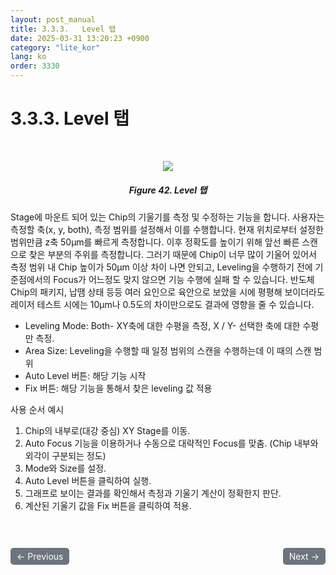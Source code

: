 ```yaml
---
layout: post_manual
title: 3.3.3.	Level 탭
date: 2025-03-31 13:20:23 +0900
category: "lite_kor"
lang: ko
order: 3330
---
```


# 3.3.3. Level 탭

<br/> <!-- 한줄 띄기 -->

<!-- 중앙 정렬 이미지 -->
<p align="center"> 
  <img src="/assets/Chapter-3/Level 탭.png">
</p>

<!-- 이미지 설명 -->
<div align="center"> 
<h5>Figure 42. Level 탭</h5>
</div>

Stage에 마운트 되어 있는 Chip의 기울기를 측정 및 수정하는 기능을 합니다. 사용자는 측정할 축(x, y, both), 측정 범위를 설정해서 이를 수행합니다. 현재 위치로부터 설정한 범위만큼 z축 50μm를 빠르게 측정합니다. 이후 정확도를 높이기 위해 앞선 빠른 스캔으로 찾은 부분의 주위를 측정합니다. 그러기 때문에 Chip이 너무 많이 기울어 있어서 측정 범위 내 Chip 높이가 50μm 이상 차이 나면 안되고, Leveling을 수행하기 전에 기준점에서의 Focus가 어느정도 맞지 않으면 기능 수행에 실패 할 수 있습니다. 반도체 Chip의 패키지, 납땜 상태 등등 여러 요인으로 육안으로 보았을 시에 평평해 보이더라도 레이저 테스트 시에는 10μm나 0.5도의 차이만으로도 결과에 영향을 줄 수 있습니다.
-	Leveling Mode: Both- XY축에 대한 수평을 측정, X / Y- 선택한 축에 대한 수평만 측정.
-	Area Size: Leveling을 수행할 때 일정 범위의 스캔을 수행하는데 이 때의 스캔 범위
-	Auto Level 버튼: 해당 기능 시작
-	Fix 버튼: 해당 기능을 통해서 찾은 leveling 값 적용


사용 순서 예시
1.	Chip의 내부로(대강 중심) XY Stage를 이동.
2.	Auto Focus 기능을 이용하거나 수동으로 대략적인 Focus를 맞춤. (Chip 내부와 외각이 구분되는 정도)
3.	Mode와 Size를 설정.
4.	Auto Level 버튼을 클릭하여 실행.
5.	그래프로 보이는 결과를 확인해서 측정과 기울기 계산이 정확한지 판단.
6.	계산된 기울기 값을 Fix 버튼을 클릭하여 적용.


<!-- 이전/다음 페이지 버튼 -->
<br/>
<br/>
<div style="display: flex; justify-content: space-between; align-items: center; margin-top: 10;">
  <!-- 이전 페이지 버튼 -->
  <a href="/manuals/manuals_lite_kor/Chapter 3/Chapter 3-3-2/" class="btn btn-primary" style="display: inline-block; padding: 5px 10px; background-color: #6c757d; color: white; text-decoration: none; border-radius: 5px;">
    ← Previous
  </a>

  <!-- 다음 페이지 버튼 -->
  <a href="/manuals/manuals_lite_kor/Chapter 3/Chapter 3-4/" class="btn btn-primary" style="display: inline-block; padding: 5px 10px; background-color: #6c757d; color: white; text-decoration: none; border-radius: 5px;">
    Next →
  </a>
</div>